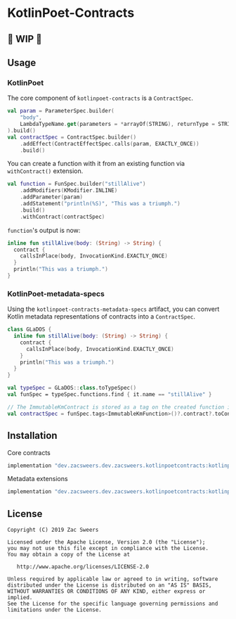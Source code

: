 KotlinPoet-Contracts
===================================

## 🚧 WIP 🚧


## Usage

### KotlinPoet

The core component of `kotlinpoet-contracts` is a `ContractSpec`.

```kotlin
val param = ParameterSpec.builder(
    "body",
    LambdaTypeName.get(parameters = *arrayOf(STRING), returnType = STRING)
).build()
val contractSpec = ContractSpec.builder()
    .addEffect(ContractEffectSpec.calls(param, EXACTLY_ONCE))
    .build()
```

You can create a function with it from an existing function via `withContract()` extension.

```kotlin
val function = FunSpec.builder("stillAlive")
    .addModifiers(KModifier.INLINE)
    .addParameter(param)
    .addStatement("println(%S)", "This was a triumph.")
    .build()
    .withContract(contractSpec)
```

`function`'s output is now:

```kotlin
inline fun stillAlive(body: (String) -> String) {
  contract {
    callsInPlace(body, InvocationKind.EXACTLY_ONCE)
  }
  println("This was a triumph.")
}
```

### KotlinPoet-metadata-specs

Using the `kotlinpoet-contracts-metadata-specs` artifact, you can convert Kotlin metadata representations 
of contracts into a `ContractSpec`.

```kotlin
class GLaDOS {
  inline fun stillAlive(body: (String) -> String) {
    contract {
      callsInPlace(body, InvocationKind.EXACTLY_ONCE)
    }
    println("This was a triumph.")
  }
}

val typeSpec = GLaDOS::class.toTypeSpec()
val funSpec = typeSpec.functions.find { it.name == "stillAlive" }

// The ImmutableKmContract is stored as a tag on the created function if present.
val contractSpec = funSpec.tags<ImmutableKmFunction>()?.contract?.toContractSpec()
```

## Installation

Core contracts 

```gradle
implementation "dev.zacsweers.dev.zacsweers.kotlinpoetcontracts:kotlinpoet-contracts:{version}"
```

Metadata extensions

```gradle
implementation "dev.zacsweers.dev.zacsweers.kotlinpoetcontracts:kotlinpoet-contracts-metadata-specs:{version}"
```

License
-------

    Copyright (C) 2019 Zac Sweers

    Licensed under the Apache License, Version 2.0 (the "License");
    you may not use this file except in compliance with the License.
    You may obtain a copy of the License at

       http://www.apache.org/licenses/LICENSE-2.0

    Unless required by applicable law or agreed to in writing, software
    distributed under the License is distributed on an "AS IS" BASIS,
    WITHOUT WARRANTIES OR CONDITIONS OF ANY KIND, either express or implied.
    See the License for the specific language governing permissions and
    limitations under the License.
